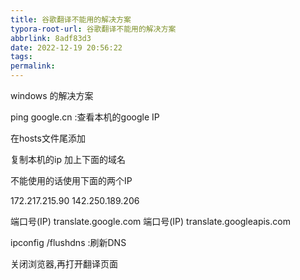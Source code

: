 ```yaml
---
title: 谷歌翻译不能用的解决方案
typora-root-url: 谷歌翻译不能用的解决方案
abbrlink: 8adf83d3
date: 2022-12-19 20:56:22
tags:
permalink:
---
```


windows 的解决方案

ping google.cn :查看本机的google IP 

在hosts文件尾添加 

复制本机的ip 加上下面的域名 

不能使用的话使用下面的两个IP

172.217.215.90
142.250.189.206

端口号(IP) translate.google.com
端口号(IP) translate.googleapis.com

ipconfig /flushdns :刷新DNS

关闭浏览器,再打开翻译页面